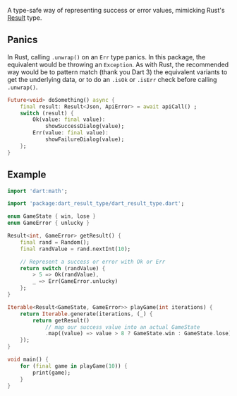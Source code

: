 A type-safe way of representing success or error values, mimicking Rust's [Result](https://doc.rust-lang.org/std/result/enum.Result.html) type.

## Panics

In Rust, calling `.unwrap()` on an `Err` type panics. In this package, the equivalent would be throwing an `Exception`. As with Rust, the recommended way would be to pattern match (thank you Dart 3) the equivalent variants to get the underlying data, or to do an `.isOk` or `.isErr` check before calling `.unwrap()`.

```dart
Future<void> doSomething() async {
    final result: Result<Json, ApiError> = await apiCall() ;
    switch (result) {
        Ok(value: final value):
            showSuccessDialog(value);
        Err(value: final value):
            showFailureDialog(value);
    };
}
```

## Example

```dart
import 'dart:math';

import 'package:dart_result_type/dart_result_type.dart';

enum GameState { win, lose }
enum GameError { unlucky }

Result<int, GameError> getResult() {
    final rand = Random();
    final randValue = rand.nextInt(10);

    // Represent a success or error with Ok or Err
    return switch (randValue) {
        > 5 => Ok(randValue),
        _ => Err(GameError.unlucky)
    };
}

Iterable<Result<GameState, GameError>> playGame(int iterations) {
    return Iterable.generate(iterations, (_) {
        return getResult()
            // map our success value into an actual GameState
            .map((value) => value > 8 ? GameState.win : GameState.lose);
    });
}

void main() {
    for (final game in playGame(10)) {
        print(game);
    }
}
```

